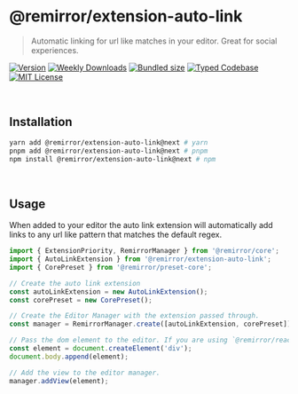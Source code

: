 # @remirror/extension-auto-link

> Automatic linking for url like matches in your editor. Great for social experiences.

[![Version][version]][npm] [![Weekly Downloads][downloads-badge]][npm] [![Bundled size][size-badge]][size] [![Typed Codebase][typescript]](#) [![MIT License][license]](#)

[version]: https://flat.badgen.net/npm/v/@remirror/extension-auto-link/next
[npm]: https://npmjs.com/package/@remirror/extension-auto-link/v/next
[license]: https://flat.badgen.net/badge/license/MIT/purple
[size]: https://bundlephobia.com/result?p=@remirror/extension-auto-link@next
[size-badge]: https://flat.badgen.net/bundlephobia/minzip/@remirror/extension-auto-link
[typescript]: https://flat.badgen.net/badge/icon/TypeScript?icon=typescript&label
[downloads-badge]: https://badgen.net/npm/dw/@remirror/extension-auto-link/red?icon=npm

<br />

## Installation

```bash
yarn add @remirror/extension-auto-link@next # yarn
pnpm add @remirror/extension-auto-link@next # pnpm
npm install @remirror/extension-auto-link@next # npm
```

<br />

## Usage

When added to your editor the auto link extension will automatically add links to any url like pattern that matches the default regex.

```ts
import { ExtensionPriority, RemirrorManager } from '@remirror/core';
import { AutoLinkExtension } from '@remirror/extension-auto-link';
import { CorePreset } from '@remirror/preset-core';

// Create the auto link extension
const autoLinkExtension = new AutoLinkExtension();
const corePreset = new CorePreset();

// Create the Editor Manager with the extension passed through.
const manager = RemirrorManager.create([autoLinkExtension, corePreset]);

// Pass the dom element to the editor. If you are using `@remirror/react` this is done for you.
const element = document.createElement('div');
document.body.append(element);

// Add the view to the editor manager.
manager.addView(element);
```

<br />
